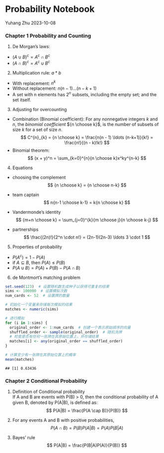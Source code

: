 Probability Notebook
================
Yuhang Zhu
2023-10-08

### Chapter 1 Probability and Counting

1.  De Morgan’s laws:

- $(A \cup B)^c = A^c \cap B^c$
- $(A \cap B)^c = A^c \cup B^c$

2.  Multiplication rule: $a*b$

- With replacement: $n^k$
- Without replacement: $n(n - 1)...(n-k+1)$
- A set with n elements has $2^n$ subsets, including the empty set; and
  the set itself.

3.  Adjusting for overcounting

- Combination (Binomial coefficient): For any nonnegative integers *k*
  and *n*, the *binomial coefficient* ${n \choose k}$, is the number of
  subsets of size *k* for a set of size *n*.
  $$ C^{n}_{k} = {n \choose k} = \frac{n(n - 1) \ldots (n-k+1)}{k!} = \frac{n!}{(n - k)!k!} $$
- Binomial theorem:
  $$ (x + y)^n = \sum_{k=0}^{n}{n \choose k}x^ky^{n-k} $$

4.  Equations

- choosing the complement $$ {n \choose k} = {n \choose n-k} $$

- team captain $$ n{n-1 \choose k-1} = k{n \choose k} $$

- Vandermonde’s identity
  $$ {m+n \choose k} = \sum_{j=0}^{k}{m \choose j}{n \choose k-j} $$

- partnerships
  $$ \frac{(2n)!}{2^n \cdot n!} = (2n-1)(2n-3) \ldots 3 \cdot 1 $$

5.  Properties of probability

- $P(A^c) = 1 - P(A)$
- if $A \subseteq B$, then $P(A) \leq P(B)$
- $P(A \cup B) = P(A) + P(B) - P(A \cap B)$

6.  de Montmort’s matching problem

``` r
set.seed(123)  # 设置随机数生成种子以获得可重复的结果
sims <- 100000  # 设置模拟次数
num_cards <- 52  # 设置牌的数量

# 初始化一个变量来存储每次模拟的结果
matches <- numeric(sims)

# 进行模拟
for (i in 1:sims) {
  original_order <- 1:num_cards  # 创建一个表示原始顺序的向量
  shuffled_order <- sample(original_order)  # 随机洗牌
  # 检查是否有任何一张牌在其原始位置上，并存储结果
  matches[i] <- any(original_order == shuffled_order)
}

# 计算至少有一张牌在其原始位置上的概率
mean(matches)
```

    ## [1] 0.63436

### Chapter 2 Conditional Probability

1.  Definition of Conditional probability  
    If A and B are events with P(B) \> 0, then the conditional
    probability of A given B, denoted by P(A\|B), is deﬁned as:
    $$ P(A|B) = \frac{P(A \cap B)}{P(B)} $$

2.  For any events A and B with positive probabilities,
    $$ P(A \cap B) = P(B)P(A|B) = P(A)P(B|A) $$

3.  Bayes’ rule $$ P(A|B) = \frac{P(B|A)P(A)}{P(B)} $$
